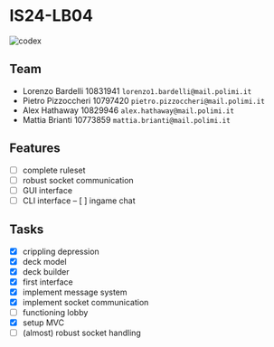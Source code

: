 # IS24-LB04
![codex](src/main/resources/graphics/CODEX_wallpaper_1080.jpg)
## Team
- Lorenzo Bardelli 10831941 `lorenzo1.bardelli@mail.polimi.it`
- Pietro Pizzoccheri 10797420 `pietro.pizzoccheri@mail.polimi.it`
- Alex Hathaway 10829946 `alex.hathaway@mail.polimi.it`
- Mattia Brianti 10773859 `mattia.brianti@mail.polimi.it`

## Features
- [ ] complete ruleset 
- [ ] robust socket communication 
- [ ] GUI interface 
- [ ] CLI interface 
– [ ] ingame chat

## Tasks
- [x] crippling depression
- [x] deck model
- [x] deck builder
- [x] first interface
- [x] implement message system
- [x] implement socket communication
- [ ] functioning lobby
- [x] setup MVC
- [ ] (almost) robust socket handling